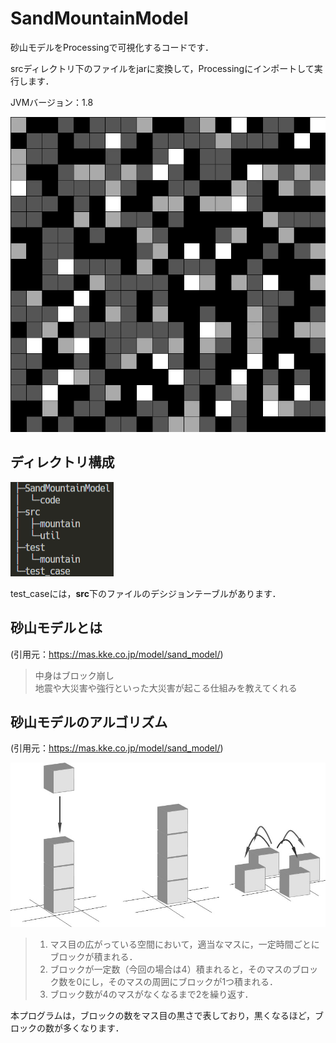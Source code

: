 # SandMountainModel
砂山モデルをProcessingで可視化するコードです．

srcディレクトリ下のファイルをjarに変換して，Processingにインポートして実行します．

JVMバージョン：1.8

!["demo"](picture/SandModel_Animation.gif)

## ディレクトリ構成

!["directory"](picture/DirectoryHierarchy.png)

test_caseには，**src**下のファイルのデシジョンテーブルがあります．

## 砂山モデルとは

(引用元：https://mas.kke.co.jp/model/sand_model/)

> 中身はブロック崩し  
> 地震や大災害や強行といった大災害が起こる仕組みを教えてくれる

## 砂山モデルのアルゴリズム

(引用元：https://mas.kke.co.jp/model/sand_model/)

!["algorithm"](picture/BTWmodel%20rule.jpg)

> 1. マス目の広がっている空間において，適当なマスに，一定時間ごとにブロックが積まれる．
> 2. ブロックが一定数（今回の場合は4）積まれると，そのマスのブロック数を0にし，そのマスの周囲にブロックが1つ積まれる．
> 3. ブロック数が4のマスがなくなるまで2を繰り返す．

本プログラムは，ブロックの数をマス目の黒さで表しており，黒くなるほど，ブロックの数が多くなります．
